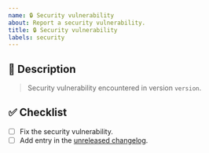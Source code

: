 ```yaml
---
name: 🔒️ Security vulnerability
about: Report a security vulnerability.
title: 🔒️ Security vulnerability
labels: security
---
```


## 📝 Description

> Security vulnerability encountered in version `version`.

<!-- Describe the vulnerability right here. -->

## ✅ Checklist

- [ ] Fix the security vulnerability.
- [ ] Add entry in the [unreleased changelog].

[unreleased changelog]: https://github.com/kotools/types/blob/main/CHANGELOG.md#unreleased
